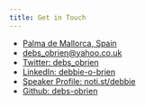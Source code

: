 ```yaml
---
title: Get in Touch
---
```


<ul>
    <li class="mb-2">
            <a class="href_location" href="#">
              Palma de Mallorca, Spain
            </a>
    </li>
    <li class="mb-2">
        <a href="mailto:debs_obrien@yahoo.co.uk">
            debs_obrien@yahoo.co.uk
         </a>
    </li>

<li class="mb-2">
        <a href="https://twitter.com/debs_obrien">
            Twitter: debs_obrien
        </a>
    </li>
    <li>
        <a href="https://www.linkedin.com/in/debbie-o-brien-1a199975/">
            LinkedIn: debbie-o-brien
        </a>
    </li>
    <li>
        <a href="https://noti.st/debbie">
            Speaker Profile: noti.st/debbie
        </a>
    </li>
    <li>
        <a href="https://github.com/debs-obrien">
            Github: debs-obrien
        </a>
    </li>

</ul>
